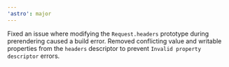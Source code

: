 ```yaml
---
'astro': major
---
```


Fixed an issue where modifying the `Request.headers` prototype during prerendering caused a build error. Removed conflicting value and writable properties from the `headers` descriptor to prevent `Invalid property descriptor` errors.
